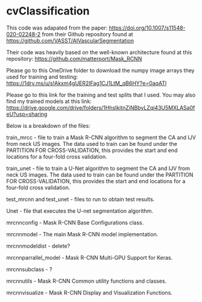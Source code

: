 # cvClassification

This code was adapated from the paper: https://doi.org/10.1007/s11548-020-02248-2 from their Github repository found at https://github.com/VASST/AIVascularSegmentation 

Their code was heavily based on the well-known architecture found at this repository: https://github.com/matterport/Mask_RCNN

Please go to this OneDrive folder to download the numpy image arrays they used for training and testing: https://1drv.ms/u/s!Akxm4gUER2IFag1CJ1LtM_qB6HY?e=0aqATl 

Please go to this link for the training and test splits that I used. You may also find my trained models at this link: https://drive.google.com/drive/folders/1HhsIkitnZiNBbyLZqi43U5MXLASa0feU?usp=sharing 


Below is a breakdown of the files: 

train_mrcc - file to train a Mask R-CNN algorithm to segment the CA and IJV from neck US images. The data used to train can be found under the PARTITION FOR CROSS-VALIDATION, this provides the start and end locations for a four-fold cross validation.

train_unet - file to train a U-Net algorithm to segment the CA and IJV from neck US images. The data used to train can be found under the PARTITION FOR CROSS-VALIDATION, this provides the start and end locations for a four-fold cross validation.

test_mrcnn and test_unet - files to run to obtain test results.

Unet - file that executes the U-net segmentation algorithm.

mrcnnconfig - Mask R-CNN Base Configurations class.

mrcnnmodel - The main Mask R-CNN model implementation.

mrcnnmodeldist - delete?

mrcnnparrallel_model - Mask R-CNN Multi-GPU Support for Keras.

mrcnnsubclass - ?

mrcnnutils - Mask R-CNN Common utility functions and classes.

mrcnnvisualize - Mask R-CNN Display and Visualization Functions.

